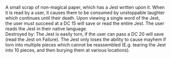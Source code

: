 A small scrap of non-magical paper, which has a Jest written upon it. When it is read by a user, it causes them to be consumed by unstoppable laughter which continues until their death. Upon viewing a single word of the Jest, the user must succeed at a DC 15 will save or read the entire Jest. The user reads the Jest in their native language.  
Destroyed by: The Jest is easily torn, if the user can pass a DC 20 will save (read the Jest on Failure). The Jest only loses the ability to cause mayhem if torn into multiple pieces which cannot be reassembled (E.g. tearing the Jest into 10 pieces, and then burying them at various locations).